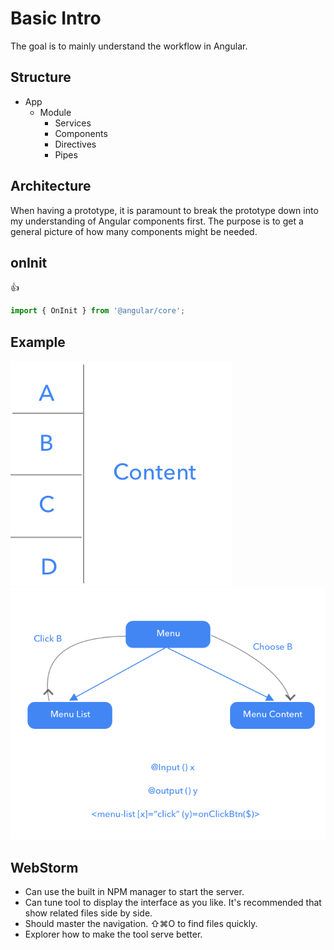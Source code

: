 # Basic Intro

The goal is to mainly understand the workflow in Angular.

## Structure
- App
    - Module
        - Services
        - Components
        - Directives
        - Pipes
        
## Architecture
When having a prototype, it is paramount to break the prototype down into my understanding of Angular components first.
The purpose is to get a general picture of how many components might be needed.

## onInit
:thumbsup:
```javascript
import { OnInit } from '@angular/core';
``` 

## Example
![example](https://github.com/GUZHAO/AngularClassNote/blob/master/img/C1%20Example.png)
![example2](https://github.com/GUZHAO/AngularClassNote/blob/master/img/C1%20Example%20Detail.png)

## WebStorm
- Can use the built in NPM manager to start the server.
- Can tune tool to display the interface as you like. It's recommended that show related files side by side.
- Should master the navigation. ⇧⌘O to find files quickly.
- Explorer how to make the tool serve better.
